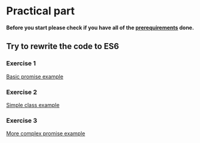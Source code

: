 # Practical part

**Before you start please check if you have all  of the [prerequirements](https://github.com/ng-slo/workshop/tree/master/02-es6-ts#prerequirements) done.**

## Try to rewrite the code to ES6

### Exercise 1
[Basic promise example](https://codepen.io/anon/pen/ryxxop?editors=0012)

### Exercise 2
[Simple class example](https://codepen.io/anon/pen/YZwqGz?editors=0012)

### Exercise 3
[More complex promise example](https://codepen.io/anon/pen/LWGERd?editors=0012)
